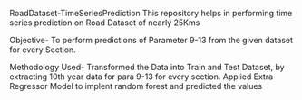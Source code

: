 RoadDataset-TimeSeriesPrediction
This repository helps in performing time series prediction on Road Dataset of nearly 25Kms

Objective-
To perform predictions of Parameter 9-13 from the given dataset for every Section.

Methodology Used-
Transformed the Data into Train and Test Dataset, by extracting 10th year data for para 9-13 for every section. Applied Extra Regressor Model to implent random forest and predicted the values
